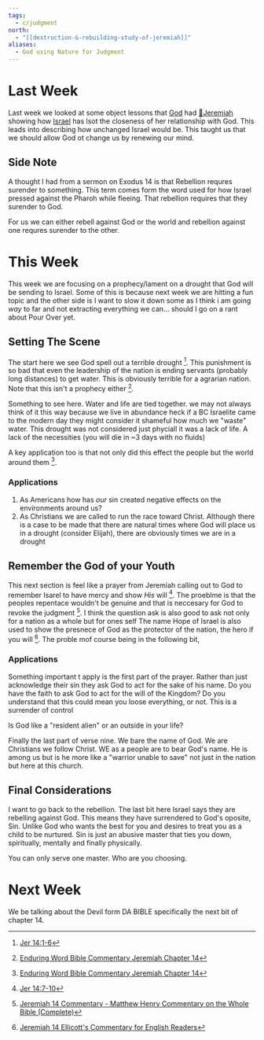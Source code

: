 ```yaml
---
tags:
  - c/judgment
north:
  - "[[destruction-&-rebuilding-study-of-jeremiah]]"
aliases:
  - God using Nature for Judgment
---
```

[^guzik]: [Study Guide for Jeremiah 14 by David Guzik](https://www.blueletterbible.org/comm/guzik_david/study-guide/jeremiah/jeremiah-14.cfm)
[^garner-howes]: [Jeremiah 14 - Garner-Howes Baptist Commentary - Bible Commentaries - StudyLight.org](https://www.studylight.org/commentaries/eng/ghb/jeremiah-14.html)
[^matthew-poole]: [Jeremiah 14 Matthew Poole's Commentary](https://biblehub.com/commentaries/poole/jeremiah/14.htm)
[^ellicott]: [Jeremiah 14 Ellicott's Commentary for English Readers](https://biblehub.com/commentaries/ellicott/jeremiah/14.htm)
[^john-gill]: [Jeremiah 14 Commentary - John Gill's Exposition of the Bible](https://www.biblestudytools.com/commentaries/gills-exposition-of-the-bible/jeremiah-14/)
[^matthew-henry]: [Jeremiah 14 Commentary - Matthew Henry Commentary on the Whole Bible (Complete)](https://www.biblestudytools.com/commentaries/matthew-henry-complete/jeremiah/14.html)
[^enduring-word]: [Enduring Word Bible Commentary Jeremiah Chapter 14](https://enduringword.com/bible-commentary/jeremiah-14/)
# Last Week

Last week we looked at some object lessons that [God](God.md) had [🧑Jeremiah](%F0%9F%A7%91Jeremiah.md) showing how [Israel](../%F0%9F%8F%99%EF%B8%8F%F0%9F%8F%99%EF%B8%8FNation%20of%20Israel.md) has lsot the closeness of her relationship with God. This leads into describing how unchanged Israel would be. This taught us that we should allow God ot change us by renewing our mind.

## Side Note
A thought I had from a sermon on Exodus 14 is that Rebellion requres surender to something. This term comes form the word used for how Israel pressed against the Pharoh while fleeing. That rebellion requires that they surender to God.

For us we can either rebell against God or the world and rebellion against one requres surender to the other.

# This Week
[^m1]: [Jer 14:1-6](Jer%2014.md)
[^m2]: [Jer 14:7-10](Jer%2014.md)

This week we are focusing on a prophecy/lament on a drought that God will be sending to Israel. Some of this is because next week we are hitting a fun topic and the other side is I want to slow it down some as I think i am going *way* to far and not extracting everything we can... should I go on a rant about Pour Over yet.

## Setting The Scene
The start here we see God spell out a terrible drought [^m1]. This punishment is so bad that even the leadership of the nation is ending servants (probably long distances) to get water. This is obviously terrible for a agrarian nation. Note that this isn't a prophecy either [^enduring-word].

Something to see here. Water and life are tied together. we may not always think of it this way because we live in abundance heck if a BC Israelite came to the modern day they might consider it shameful how much we "waste" water. This drought was not considered just phyciall  it was a lack of life. A lack of the necessities (you will die in ~3 days with no fluids)

A key application too is that not only did this effect the people but the world around them [^enduring-word].

### Applications
1. As Americans how has *our* sin created negative effects on the environments around us?
2. As Christians we are called to run the race toward Christ. Although there is a case to be made that there are natural times where God will place us in a drought (consider Elijah), there are obviously times we are in a drought

## Remember the God of your Youth
This next section is feel like a prayer from Jeremiah calling out to God to remember Isarel to have mercy and show *His* will [^m2]. The proeblme is that the peoples repentace wouldn't be genuine and that is neccesary for God to revoke the judgment [^matthew-henry]. I think the question ask is also good to ask not only for a nation as a whole but for ones self
The name Hope of Israel is also used to show the presnece of God as the protector of the nation, the hero if you will [^ellicott]. The proble mof course being in the following bit, 
### Applications
Something important t apply is the first part of the prayer. Rather than just acknowledge their sin they ask God to act for the sake of his name. Do you have the faith to ask God to act for the will of the Kingdom? Do you understand that this could mean you loose everything, or not. This is a surrender of control

Is God like a "resident alien" or an outside in your life?

Finally the last part of verse nine. We bare the name of God. We are Christians we follow Christ. WE as a people are to bear God's name. He is among us but is he more like a "warrior  unable to save" not just in the nation but here at this church.

## Final Considerations
I want to go back to the rebellion. The last bit here Israel says they are rebelling against God. This means they have surrendered to God's oposite, Sin. Unlike God who wants the best for you and desires to treat you as a child to be nurtured. Sin is just an abusive master that ties you down, spiritually, mentally and finally physically.

You can only serve one master. Who are you choosing.


# Next Week
We be talking about the Devil form DA BIBLE specifically the next bit of chapter 14.